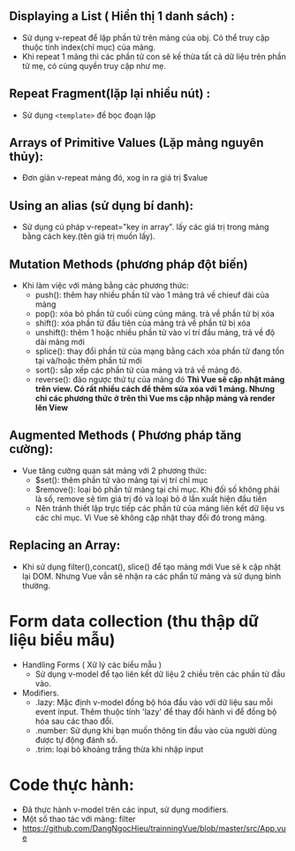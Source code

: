## Displaying a List ( Hiển thị 1 danh sách) :
- Sử dụng v-repeat để lặp phần tử trên mảng của obj. Có thể truy cập thuộc tính index(chỉ mục) của mảng.
- Khi repeat 1 mảng thì các phần tử con sẽ kế thừa tất cả dữ liệu trên phần tử mẹ, có cùng quyền truy cập như mẹ.
## Repeat Fragment(lặp lại nhiều nút) :
- Sử dụng `<template>` để bọc đoạn lặp
## Arrays of Primitive Values (Lặp mảng nguyên thủy):
- Đơn giản v-repeat mảng đó, xog in ra giá trị $value
## Using an alias (sử dụng bí danh):
- Sử dụng cú pháp  v-repeat="key in array". lấy các giá trị trong mảng bằng cách key.(tên giá trị muốn lấy).
## Mutation Methods (phương pháp đột biến)
- Khi làm việc với mảng bằng các phương thức: 
	+ push(): thêm hay nhiều phần tử vào 1 mảng trả về chieuf dài của mảng
	+ pop(): xóa bỏ phần tử cuối cùng củng mảng. trả về phần tử bị xóa
	+ shift(): xóa phần tử đầu tiên của mảng trả về phần tử bị xóa
	+ unshift(): thêm 1 hoặc nhiều phần tử vào ví trí đầu mảng, trả về độ dài mảng mới
	+ splice(): thay đổi phần tử của mạng bằng cách xóa phần tử đang tồn tại và/hoặc thêm phần tử mới
	+ sort(): sắp xếp các phần tử của mảng và trả về mảng đó.
	+ reverse(): đảo ngược thứ tự của mảng đó
    **Thì Vue sẽ cập nhật mảng trên view. Có rất nhiều cách để thêm sửa xóa với 1 mảng. Nhưng chỉ các phương thức ở trên thì Vue ms cập nhập mảng và render lên View**
## Augmented Methods ( Phương pháp tăng cường):
- Vue tăng cường quan sát mảng với 2 phương thức:
	+ $set(): thêm phần tử vào mảng tại vị trí chỉ mục
	+ $remove(): loại bỏ phần tử mảng tại chỉ mục. Khi đối số không phải là số, remove sẽ tìm giá trị đó và loại bỏ ở lần xuất hiện đầu tiên
	+ Nên tránh thiết lập trực tiếp các phần tử của mảng liên kết dữ liệu vs các chỉ mục. Vì Vue sẽ không cập nhật thay đổi đó trong mảng.
## Replacing an Array:
+ Khi sử dụng filter(),concat(), slice() để tạo mảng mới Vue sẽ k cập nhật lại DOM. Nhưng Vue vẫn sẽ nhận ra các phẩn tử mảng và sử dụng bình thường.

# Form data collection (thu thập dữ liệu biểu mẫu)
+ Handling Forms ( Xử lý các biểu mẫu )
	- Sử dụng v-model để tạo liên kết dữ liệu 2 chiều trên các phần tử đầu vào.
+ Modifiers.
	- .lazy: Mặc định v-model đồng bộ hóa đầu vào với dữ liệu sau mỗi event input. Thêm thuộc tính 'lazy' để thay đổi hành vi để đồng bộ hóa sau các thao đổi.
	- .number: Sử dụng khi bạn muốn thông tin đầu vào của người dùng được tự động đánh số.
	- .trim: loại bỏ khoảng trắng thừa khi nhập input
 
# Code thực hành: 
- Đã thực hành v-model trên các input, sử dụng modifiers.
- Một số thao tác với mảng: filter
- https://github.com/DangNgocHieu/trainningVue/blob/master/src/App.vue
                

